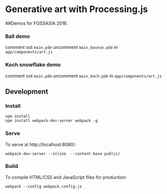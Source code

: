 # Generative art with Processing.js

##Demos for FOSSASIA 2016.

### Ball demo
comment out `main.pde`
uncomment `main_bounce.pde` in `app/components/art.js`

### Koch snowflake demo
comment out `main.pde`
uncomment `main_koch.pde` in `app/components/art.js`
 
## Development 
### Install
```
npm install
npm install webpack-dev-server webpack -g
```

### Serve

To serve at http://localhost:8080/:

```
webpack-dev-server --inline  --content-base public/ 
```

### Build

To compile HTML/CSS and JavaScript files for production:

```
webpack --config webpack.config.js
```
